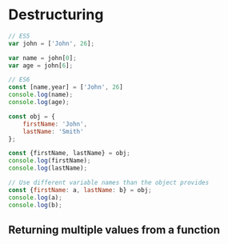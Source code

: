 # Destructuring

```javascript
// ES5
var john = ['John', 26];

var name = john[0];
var age = john[6];

// ES6
const [name,year] = ['John', 26]
console.log(name);
console.log(age);

const obj = {
    firstName: 'John',
    lastName: 'Smith'
};

const {firstName, lastName} = obj;
console.log(firstName);
console.log(lastName);

// Use different variable names than the object provides
const {firstName: a, lastName: b} = obj;
console.log(a);
console.log(b);

```

## Returning multiple values from a function
